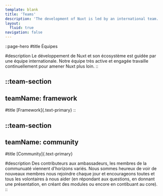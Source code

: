 ```yaml
---
template: blank
title: 'Teams'
description: 'The development of Nuxt is led by an international team. Our committed team works every day to move Nuxt forward.'
layout:
  fluid: true
navigation: false
---
```


::page-hero
#title
Équipes

#description
Le développement de Nuxt et son écosystème est guidée par une équipe internationale. Notre équipe très active et engagée travaille continuellement pour amener Nuxt plus loin.
::

::team-section
---
teamName: framework
---

#title
[Framework]{.text-primary}
::

::team-section
---
teamName: community
---
#title
[Community]{.text-primary}

#description
Des contributeurs aux ambassadeurs, les membres de la communuaté viennent d'horizons variés. Nous sommes heureux de voir de nouveaux membres nous rejoindre chaque jour et encourageons toutes et tous les volontaires à nous aider (en répondant aux questions, en donnant une présentation, en créant des modules ou encore en contibuant au core).
::

